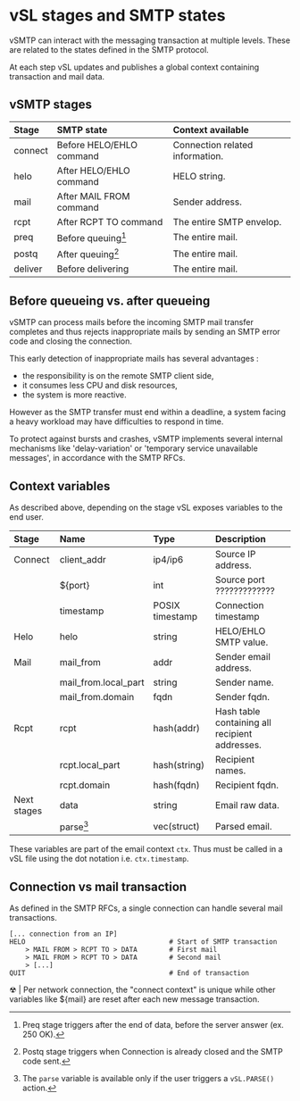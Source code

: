 # vSL stages and SMTP states

vSMTP can interact with the messaging transaction at multiple levels. These are related to the states defined in the SMTP protocol.

At each step vSL updates and publishes a global context containing transaction and mail data.

## vSMTP stages

| Stage | SMTP state | Context available
| :--- | :--- | :---
| connect | Before HELO/EHLO command | Connection related information.
| helo | After HELO/EHLO command | HELO string.
| mail | After MAIL FROM command | Sender address.
| rcpt | After RCPT TO command | The entire SMTP envelop.
| preq | Before queuing[^preq]  | The entire mail.
| postq | After queuing[^postq]  | The entire mail.
| deliver | Before delivering | The entire mail.

[^preq]: Preq stage triggers after the end of data, before the server answer (ex. 250 OK).

[^postq]: Postq stage triggers when Connection is already closed and the SMTP code sent.

## Before queueing vs. after queueing

vSMTP can process mails before the incoming SMTP mail transfer completes and thus rejects inappropriate mails by sending an SMTP error code and closing the connection.

This early detection of inappropriate mails has several advantages :

- the responsibility is on the remote SMTP client side,
- it consumes less CPU and disk resources,
- the system is more reactive.

However as the SMTP transfer must end within a deadline, a system facing a heavy workload may have difficulties to respond in time.

To protect against bursts and crashes, vSMTP implements several internal mechanisms like 'delay-variation' or 'temporary service unavailable messages', in accordance with the SMTP RFCs.

## Context variables

As described above, depending on the stage vSL exposes variables to the end user.

| Stage | Name | Type | Description
| :--- | :--- | :--- | :---
| Connect | client_addr | ip4/ip6 | Source IP address.
| | ${port} | int | Source port ?????????????
| | timestamp | POSIX timestamp | Connection timestamp
| Helo | helo | string | HELO/EHLO SMTP value.
| Mail | mail_from | addr | Sender email address.
| | mail_from.local_part | string | Sender name.
| | mail_from.domain | fqdn | Sender fqdn.
| Rcpt | rcpt | hash(addr) | Hash table containing all recipient addresses.
| | rcpt.local_part | hash(string) | Recipient names.
| | rcpt.domain | hash(fqdn) | Recipient fqdn.
| Next stages |  data | string | Email raw data.
|  | parse[^parse] | vec(struct) | Parsed email.

[^parse]: The `parse` variable is available only if the user triggers a `vSL.PARSE()` action.

These variables are part of the email context `ctx`. Thus must be called in a vSL file using the dot notation i.e. `ctx.timestamp`.

## Connection vs mail transaction

As defined in the SMTP RFCs, a single connection can handle several mail transactions.

```shell
[... connection from an IP]
HELO                                    # Start of SMTP transaction 
    > MAIL FROM > RCPT TO > DATA        # First mail 
    > MAIL FROM > RCPT TO > DATA        # Second mail
    > [...]
QUIT                                    # End of transaction
```

&#9762; | Per network connection, the "connect context" is unique while other variables like ${mail} are reset after each new message transaction.

